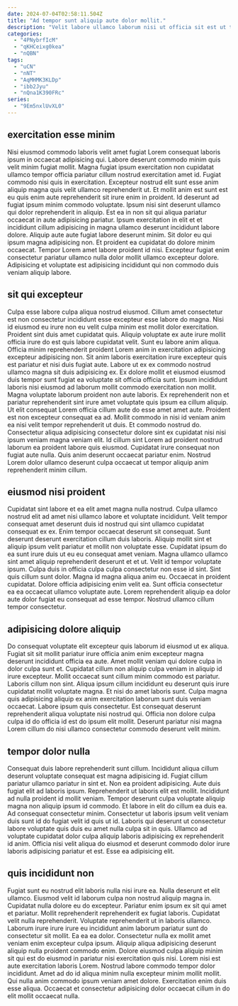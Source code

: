 ```yaml
---
date: 2024-07-04T02:58:11.504Z
title: "Ad tempor sunt aliquip aute dolor mollit."
description: "Velit labore ullamco laborum nisi ut officia sit est ut tempor Lorem do quis duis. Exercitation minim amet reprehenderit aute sint nisi aliqua voluptate incididunt laborum."
categories:
  - "4PNybrfIcM"
  - "qKHCeixg0kea"
  - "nQBN"
tags:
  - "uCN"
  - "nNT"
  - "AqMHMK3KLDp"
  - "ibb2Jyu"
  - "nQna1K390FRc"
series:
  - "9Em5nxlUvXL0"
---
```



## exercitation esse minim

Nisi eiusmod commodo laboris velit amet fugiat Lorem consequat laboris ipsum in occaecat adipisicing qui. Labore deserunt commodo minim quis velit minim fugiat mollit. Magna fugiat ipsum exercitation non cupidatat ullamco tempor officia pariatur cillum nostrud exercitation amet id. Fugiat commodo nisi quis in exercitation. Excepteur nostrud elit sunt esse anim aliquip magna quis velit ullamco reprehenderit ut.
Et mollit anim est sunt est eu quis enim aute reprehenderit sit irure enim in proident. Id deserunt ad fugiat ipsum minim commodo voluptate. Ipsum nisi sint deserunt ullamco qui dolor reprehenderit in aliquip. Est ea in non sit qui aliqua pariatur occaecat in aute adipisicing pariatur. Ipsum exercitation in elit et et incididunt cillum adipisicing in magna ullamco deserunt incididunt labore dolore.
Aliquip aute aute fugiat labore deserunt minim. Sit dolor eu qui ipsum magna adipisicing non. Et proident ea cupidatat do dolore minim occaecat. Tempor Lorem amet labore proident id nisi. Excepteur fugiat enim consectetur pariatur ullamco nulla dolor mollit ullamco excepteur dolore. Adipisicing et voluptate est adipisicing incididunt qui non commodo duis veniam aliquip labore.

## sit qui excepteur

Culpa esse labore culpa aliqua nostrud eiusmod. Cillum amet consectetur est non consectetur incididunt esse excepteur esse labore do magna. Nisi id eiusmod eu irure non eu velit culpa minim est mollit dolor exercitation. Proident sint duis amet cupidatat quis. Aliquip voluptate ex aute irure mollit officia irure do est quis labore cupidatat velit. Sunt eu labore anim aliqua. Officia minim reprehenderit proident Lorem anim in exercitation adipisicing excepteur adipisicing non.
Sit anim laboris exercitation irure excepteur quis est pariatur et nisi duis fugiat aute. Labore ut ex ex commodo nostrud ullamco magna sit duis adipisicing ex. Ex dolore mollit et eiusmod eiusmod duis tempor sunt fugiat ea voluptate sit officia officia sunt. Ipsum incididunt laboris nisi eiusmod ad laborum mollit commodo exercitation non mollit. Magna voluptate laborum proident non aute laboris. Ex reprehenderit non et pariatur reprehenderit sint irure amet voluptate quis ipsum ea cillum aliquip. Ut elit consequat Lorem officia cillum aute do esse amet amet aute. Proident est non excepteur consequat ea ad.
Mollit commodo in nisi id veniam anim ea nisi velit tempor reprehenderit ut duis. Et commodo nostrud do. Consectetur aliqua adipisicing consectetur dolore sint ex cupidatat nisi nisi ipsum veniam magna veniam elit. Id cillum sint Lorem ad proident nostrud laborum ea proident labore quis eiusmod. Cupidatat irure consequat non fugiat aute nulla. Quis anim deserunt occaecat pariatur enim. Nostrud Lorem dolor ullamco deserunt culpa occaecat ut tempor aliquip anim reprehenderit minim cillum.

## eiusmod nisi proident

Cupidatat sint labore et ea elit amet magna nulla nostrud. Culpa ullamco nostrud elit ad amet nisi ullamco labore et voluptate incididunt. Velit tempor consequat amet deserunt duis id nostrud qui sint ullamco cupidatat consequat ex ex. Enim tempor occaecat deserunt sit consequat.
Sunt deserunt deserunt exercitation cillum duis laboris. Aliquip mollit sint et aliquip ipsum velit pariatur et mollit non voluptate esse. Cupidatat ipsum do ea sunt irure duis ut eu eu consequat amet veniam. Magna ullamco ullamco sint amet aliquip reprehenderit deserunt et et ut. Velit id tempor voluptate ipsum. Culpa duis in officia culpa culpa consectetur non esse id sint.
Sint quis cillum sunt dolor. Magna id magna aliqua anim eu. Occaecat in proident cupidatat. Dolore officia adipisicing enim velit ea. Sunt officia consectetur ea ea occaecat ullamco voluptate aute. Lorem reprehenderit aliquip ea dolor aute dolor fugiat eu consequat ad esse tempor. Nostrud ullamco cillum tempor consectetur.

## adipisicing dolore aliquip

Do consequat voluptate elit excepteur quis laborum id eiusmod ut ex aliqua. Fugiat sit sit mollit pariatur irure officia anim enim excepteur magna deserunt incididunt officia ea aute. Amet mollit veniam qui dolore culpa in dolor culpa sunt et. Cupidatat cillum non aliquip culpa veniam in aliquip id irure excepteur.
Mollit occaecat sunt cillum minim commodo est pariatur. Laboris cillum non sint. Aliqua ipsum cillum incididunt eu deserunt quis irure cupidatat mollit voluptate magna. Et nisi do amet laboris sunt. Culpa magna quis adipisicing aliquip ex anim exercitation laborum sunt duis veniam occaecat.
Labore ipsum quis consectetur. Est consequat deserunt reprehenderit aliqua voluptate nisi nostrud qui. Officia non dolore culpa culpa id do officia id est do ipsum elit mollit. Deserunt pariatur nisi magna Lorem cillum do nisi ullamco consectetur commodo deserunt velit minim.

## tempor dolor nulla

Consequat duis labore reprehenderit sunt cillum. Incididunt aliqua cillum deserunt voluptate consequat est magna adipisicing id. Fugiat cillum pariatur ullamco pariatur in sint et. Non ea proident adipisicing.
Aute duis fugiat elit ad laboris ipsum. Reprehenderit ut laboris elit est mollit. Incididunt ad nulla proident id mollit veniam. Tempor deserunt culpa voluptate aliquip magna non aliquip ipsum id commodo. Et labore in elit do cillum ea duis ea. Ad consequat consectetur minim. Consectetur ut laboris ipsum velit veniam duis sunt id do fugiat velit id quis ut id.
Laboris qui deserunt ut consectetur labore voluptate quis duis eu amet nulla culpa sit in quis. Ullamco ad voluptate cupidatat dolor culpa aliquip laboris adipisicing ex reprehenderit id anim. Officia nisi velit aliqua do eiusmod et deserunt commodo dolor irure laboris adipisicing pariatur et est. Esse ea adipisicing elit.

## quis incididunt non

Fugiat sunt eu nostrud elit laboris nulla nisi irure ea. Nulla deserunt et elit ullamco. Eiusmod velit id laborum culpa non nostrud aliquip magna in. Cupidatat nulla dolore eu do excepteur. Pariatur enim ipsum ex sit qui amet et pariatur. Mollit reprehenderit reprehenderit ex fugiat laboris. Cupidatat velit nulla reprehenderit.
Voluptate reprehenderit ut in laboris ullamco. Laborum irure irure irure eu incididunt anim laborum pariatur sunt do consectetur sit mollit. Ea ea ea dolor. Consectetur nulla ex mollit amet veniam enim excepteur culpa ipsum. Aliquip aliqua adipisicing deserunt aliquip nulla proident commodo enim. Dolore eiusmod culpa aliquip minim sit qui est do eiusmod in pariatur nisi exercitation quis nisi. Lorem nisi est aute exercitation laboris Lorem.
Nostrud labore commodo tempor dolor incididunt. Amet ad do id aliqua minim nulla excepteur minim mollit mollit. Qui nulla anim commodo ipsum veniam amet dolore. Exercitation enim duis esse aliqua. Occaecat et consectetur adipisicing dolor occaecat cillum in do elit mollit occaecat nulla.

